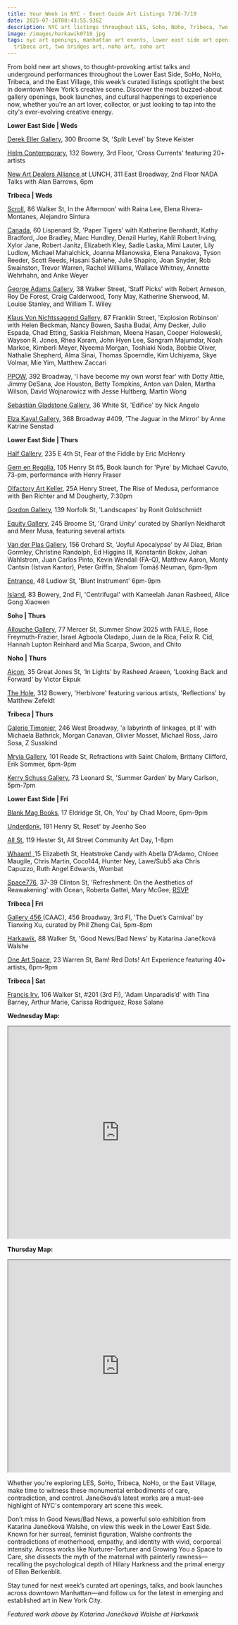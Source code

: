 ```yaml
---
title: Your Week in NYC - Event Guide Art Listings 7/16-7/19
date: 2025-07-16T00:43:55.936Z
description: NYC art listings throughout LES, Soho, Noho, Tribeca, Two Bridges
image: /images/harkawik0718.jpg
tags: nyc art openings, manhattan art events, lower east side art openings,
  tribeca art, two bridges art, noho art, soho art
---
```

From bold new art shows, to thought-provoking artist talks and underground performances throughout the Lower East Side, SoHo, NoHo, Tribeca, and the East Village, this week’s curated listings spotlight the best in downtown New York’s creative scene. Discover the most buzzed-about gallery openings, book launches, and cultural happenings to experience now, whether you're an art lover, collector, or just looking to tap into the city's ever-evolving creative energy.

**L﻿ower East Side | Weds**

[Derek Eller Gallery](https://www.derekeller.com/exhibitions/steve-keister), 300 Broome St, 'Split Level' by Steve Keister

[Helm Contemporary](https://www.helmcontemporary.com/), 132 Bowery, 3rd Floor, 'Cross Currents' featuring 20+ artists

[New Art Dealers Alliance ](https://www.newartdealers.org/programs/nada-talks-with-alan-barrows-2025)at LUNCH, 311 East Broadway, 2nd Floor NADA Talks with Alan Barrows, 6pm

**T﻿ribeca | Weds**

[S﻿croll](https://www.instagram.com/scroll.nyc), 86 Walker St, In the Afternoon' with Raina Lee, Elena Rivera-Montanes, Alejandro Sintura

[C﻿anada](https://canadanewyork.com/exhibitions/paper-tigers), 60 Lispenard St, 'Paper Tigers' with Katherine Bernhardt, Kathy Bradford, Joe Bradley, Marc Hundley, Denzil Hurley, Kahlil Robert Irving, Xylor Jane, Robert Janitz, Elizabeth Kley, Sadie Laska, Mimi Lauter, Lily Ludlow, Michael Mahalchick, Joanna Milanowska, Elena Panakova, Tyson Reeder, Scott Reeds, Hasani Sahlehe, Julie Shapiro, Joan Snyder, Rob Swainston, Trevor Warren, Rachel Williams, Wallace Whitney, Annette Wehrhahn, and Anke Weyer

[George Adams Gallery](https://www.georgeadamsgallery.com/exhibitions/staff-picks-60-years-of-bay-area-art), 38 Walker Street, 'Staff Picks' with Robert Arneson, Roy De Forest, Craig Calderwood, Tony May, Katherine Sherwood, M. Louise Stanley, and William T. Wiley

[Klaus Von Nichtssagend Gallery](https://klausgallery.com/exhibition/explosion-robinson-2025-07-16/), 87 Franklin Street, 'Explosion Robinson' with Helen Beckman, Nancy Bowen, Sasha Budai, Amy Decker, Julio Espada, Chad Etting, Saskia Fleishman, Meena Hasan, Cooper Holoweski, Wayson R. Jones, Rhea Karam, John Hyen Lee, Sangram Majumdar, Noah Markoe, Kimberli Meyer, Nyeema Morgan, Toshiaki Noda, Bobbie Oliver, Nathalie Shepherd, Alma Sinai, Thomas Spoerndle, Kim Uchiyama, Skye Volmar, Mie Yim, Matthew Zaccari

[P﻿POW](https://www.ppowgallery.com/exhibitions/i-have-become-my-own-worst-fear#tab:thumbnails), 392 Broadway, 'I have become my own worst fear' with Dotty Attie, Jimmy DeSana, Joe Houston, Betty Tompkins, Anton van Dalen, Martha Wilson, David Wojnarowicz with Jesse Hultberg, Martin Wong

[Sebastian Gladstone Gallery](https://sebastiangladstone.com/exhibitions/72-nick-angelo-edifice-new-york/), 36 White St, 'Edifice' by Nick Angelo

[Elza Kayal Gallery](https://elzakayal.com/#shows), 368 Broadway #409, 'The Jaguar in the Mirror' by Anne Katrine Senstad

**L﻿ower East Side | Thurs**

[Half Gallery](https://halfgallery.com/), 235 E 4th St, Fear of the Fiddle by Eric McHenry

[Gern en Regalia](https://gernenregalia.com/), 105 Henry St #5, Book launch for 'Pyre' by Michael Cavuto, 73-pm, performance with Henry Fraser

[Olfactory Art Keller](https://www.olfactoryartkeller.com/), 25A Henry Street, The Rise of Medusa, performance with Ben Richter and M Dougherty, 7:30pm

[Gordon Gallery](https://www.gordongallery.co.il/exhibition/landscpes), 139 Norfolk St, 'Landscapes' by Ronit Goldschmidt

[E﻿quity Gallery](https://www.nyartistsequity.org/all-events/grand-unity-the-power-of-creativity-to-heal-unite-and-inspire), 245 Broome St, 'Grand Unity' curated by Sharilyn Neidhardt and Meer Musa, featuring several artists

[Van der Plas Gallery](https://www.vanderplasgallery.com/), 156 Orchard St, 'Joyful Apocalypse' by Al Diaz, Brian Gormley, Christine Randolph, Ed Higgins III,    Konstantin Bokov, Johan Wahlstrom, Juan Carlos Pinto, Kevin Wendall (FA-Q), Matthew Aaron, Monty Cantsin (Istvan Kantor), Peter Griffin, Shalom Tomáš Neuman, 6pm-9pm

[Entrance](https://www.instagram.com/entrance.nyc/), 48 Ludlow St, 'Blunt Instrument' 6pm-9pm

[I﻿sland](https://island83.gallery/exhibitions), 83 Bowery, 2nd Fl, 'Centrifugal' with Kameelah Janan Rasheed, Alice Gong Xiaowen

**S﻿oho | Thurs**

[Allouche Gallery](https://www.allouchegallery.com/exhibition/summer-show-2025), 77 Mercer St, Summer Show 2025 with FAILE, Rose Freymuth-Frazier, Israel Agboola Oladapo, Juan de la Rica, Felix R. Cid, Hannah Lupton Reinhard and Mia Scarpa, Swoon, and Chito

**N﻿oho | Thurs**

[Aicon](https://aicon.art/exhibitions), 35 Great Jones St, 'In Lights' by Rasheed Araeen, 'Looking Back and Forward' by Victor Ekpuk

[T﻿he Hole](https://thehole.com/exhibitions/herbivore), 312 Bowery, 'Herbivore' featuring various artists, '﻿Reflections' by Matthew Zefeldt

**T﻿ribeca | Thurs**

[Galerie Timonier](https://www.galerie-timonier.com/), 246 West Broadway, 'a labyrinth of linkages, pt II' with Michaela Bathrick, Morgan Canavan, Olivier Mosset, Michael Ross, Jairo Sosa, Z Susskind

[Mryia Gallery](https://www.instagram.com/mriya.gallery), 101 Reade St, Refractions with Saint Chalom, Brittany Clifford, Erik Sommer, 6pm-9pm

[Kerry Schuss Gallery](https://kerryschussgallery.com/pages/exhibition_sw_thumbs.php?page=294), 73 Leonard St, 'Summer Garden' by Mary Carlson, 5pm-7pm

**L﻿ower East Side | Fri**

[Blank Mag Books](https://www.instagram.com/blankmagbooks_nyc), 17 Eldridge St, Oh, You' by Chad Moore, 6pm-9pm

[Underdonk](https://www.underdonk.com/), 191 Henry St, Reset' by Jeenho Seo

[All St](https://allstnyc.com/), 119 Hester St, All Street Community Art Day, 1-8pm

[Whaam!, ](https://www.instagram.com/whaam.whaam)15 Elizabeth St, Heatstroke Candy with Abella D'Adamo, Chloee Maugile, Chris Martin, Coco144, Hunter Ney, Lawe/Sub5 aka Chris Capuzzo, Ruth Angel Edwards, Wombat

[Space776](https://www.space776.com/refreshment), 37-39 Clinton St, 'Refreshment: On the Aesthetics of Reawakening' with Ocean, Roberta Gattel, Mary McGee, [RSVP](https://lu.ma/djh76jtt)

**T﻿ribeca | Fri**

[Gallery 456 ](http://www.caacarts.org/dp/node/15?mi=ndm-a&id=387)(CAAC), 456 Broadway, 3rd Fl, 'The Duet’s Carnival' by Tianxing Xu, curated by Phil Zheng Cai, 5pm-8pm

[Harkawik](https://www.harkawik.com/janeckova-news), 88 Walker St, 'Good News/Bad News' by Katarina Janečková Walshe

[One Art Space](https://oneartspace.com/bam-red-dots-art-experience-july-18-20-2025/), 23 Warren St, Bam! Red Dots! Art Experience featuring 40+ artists, 6pm-9pm

**T﻿ribeca | Sat**

[Francis Irv](https://francisirv.com/), 106 Walker St, #201 (3rd Fl), 'Adam Unparadis’d' with Tina Barney, Arthur Marie, Carissa Rodriguez, Rose Salane

**Wednesday Map:**

<iframe src="https://www.google.com/maps/d/u/1/embed?mid=1Bbi5KZ_hiDs_nBWiE1kK19wqPanxzmQ&ehbc=2E312F" width="100%" height="480"></iframe>

**T﻿hursday Map:**

<iframe src="https://www.google.com/maps/d/u/1/embed?mid=1F7BpFLGLQIF-a9sYqvPNpiBxu5L-HqU&ehbc=2E312F" width="100%" height="480"></iframe>

Whether you're exploring LES, SoHo, Tribeca, NoHo, or the East Village, make time to witness these monumental embodiments of care, contradiction, and control. Janečková’s latest works are a must-see highlight of NYC's contemporary art scene this week.

Don’t miss In Good News/Bad News, a powerful solo exhibition from Katarina Janečková Walshe, on view this week in the Lower East Side. Known for her surreal, feminist figuration, Walshe confronts the contradictions of motherhood, empathy, and identity with vivid, corporeal intensity. Across works like Nurturer-Torturer and Growing You a Space to Care, she dissects the myth of the maternal with painterly rawness—recalling the psychological depth of Hilary Harkness and the primal energy of Ellen Berkenblit.

Stay tuned for next week’s curated art openings, talks, and book launches across downtown Manhattan—and follow us for the latest in emerging and established art in New York City.

*F﻿eatured work above by Katarina Janečková Walshe at Harkawik*